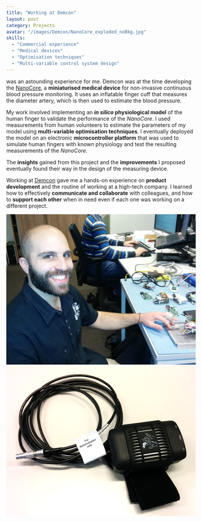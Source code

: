 ```yaml
---
title: "Working at Demcon"
layout: post
category: Projects
avatar: "/images/Demcon/NanoCore_exploded_noBkg.jpg"
skills:
  - "Commercial experience"
  - "Medical devices"
  - "Optimisation techniques"
  - "Multi-variable control system design"
---
```


was an astounding experience for me. Demcon was at the time developing the <a href="https://www.demcon.nl/en/showcase/nano-core/">NanoCore</a>, a **miniaturised medical device** for non-invasive continuous blood pressure monitoring. It uses an inflatable finger cuff that measures the diameter artery, which is then used to estimate the blood pressure.

My work involved implementing an **_in silico_ physiological model** of the human finger to validate the performance of the _NanoCore_. I used measurements from human volunteers to estimate the parameters of my model using **multi-variable optimisation techniques**. I eventually deployed the model on an electronic **microcontroller platform** that was used to simulate human fingers with known physiology and test the resulting measurements of the _NanoCore_.

The **insights** gained from this project and the **improvements** I proposed eventually found their way in the design of the measuring device.

Working at <a href="https://www.demcon.nl/en/">Demcon</a> gave me a hands-on experience on **product development** and the routine of working at a high-tech company. I learned how to effectively **communicate and collaborate** with colleagues, and how to **support each other** when in need even if each one was working on a different project.

<div class="columns spacing">
	<div style="text-align:center">
		<div class="column half">
			<img src='/images/Demcon/Charalambos_Rossides-NanoCore.jpg' height='400px'/>
		</div>
		<div class="column half">
			<img src='/images/Demcon/NanoCore.jpg' height='400px'/>
			</div>
	</div>
</div>
